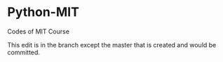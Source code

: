# Python-MIT
Codes of MIT Course

This edit is in the branch except the master that is created and would be committed.
